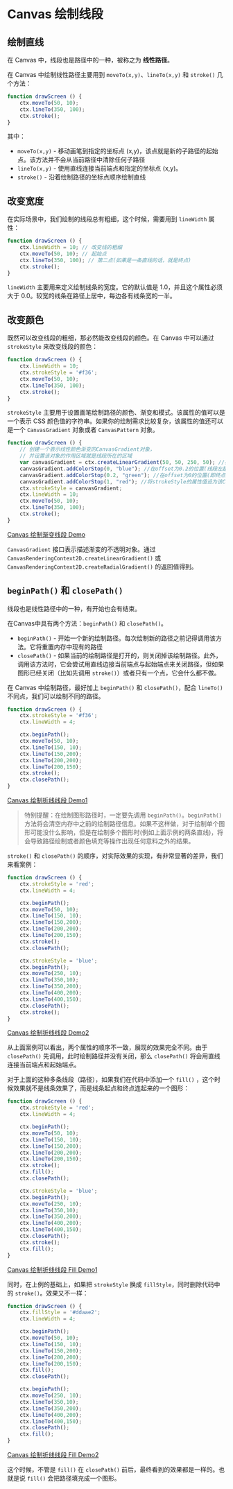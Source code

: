 Canvas 绘制线段
===

## 绘制直线
在 Canvas 中，线段也是路径中的一种，被称之为 **线性路径**。

在 Canvas 中绘制线性路径主要用到 `moveTo(x,y)`、`lineTo(x,y)` 和 `stroke()` 几个方法：
```js
function drawScreen () {
    ctx.moveTo(50, 10);
    ctx.lineTo(350, 100);
    ctx.stroke();
}
```

其中：
- `moveTo(x,y)` - 移动画笔到指定的坐标点 (x,y)，该点就是新的子路径的起始点。该方法并不会从当前路径中清除任何子路径
- `lineTo(x,y)` - 使用直线连接当前端点和指定的坐标点 (x,y)。
- `stroke()` - 沿着绘制路径的坐标点顺序绘制直线


## 改变宽度
在实际场景中，我们绘制的线段总有粗细，这个时候，需要用到 `lineWidth` 属性：
```js
function drawScreen () {
    ctx.lineWidth = 10; // 改变线的粗细 
    ctx.moveTo(50, 10); // 起始点 
    ctx.lineTo(350, 100); // 第二点(如果是一条直线的话，就是终点) 
    ctx.stroke(); 
}
```

`lineWidth` 主要用来定义绘制线条的宽度。它的默认值是 1.0，并且这个属性必须大于 0.0。较宽的线条在路径上居中，每边各有线条宽的一半。


## 改变颜色
既然可以改变线段的粗细，那必然能改变线段的颜色。在 Canvas 中可以通过 `strokeStyle` 来改变线段的颜色：
```js
function drawScreen () {
    ctx.lineWidth = 10; 
    ctx.strokeStyle = '#f36'; 
    ctx.moveTo(50, 10); 
    ctx.lineTo(350, 100); 
    ctx.stroke(); 
}
```

`strokeStyle` 主要用于设置画笔绘制路径的颜色、渐变和模式。该属性的值可以是一个表示 CSS 颜色值的字符串。如果你的绘制需求比较复杂，该属性的值还可以是一个 `CanvasGradient` 对象或者 `CanvasPattern` 对象。

```js
function drawScreen () { 
    // 创建一个表示线性颜色渐变的CanvasGradient对象， 
    // 并设置该对象的作用区域就是线段所在的区域 
    var canvasGradient = ctx.createLinearGradient(50, 50, 250, 50); //在offset为0的位置(即起点位置)添加一个蓝色的渐变 
    canvasGradient.addColorStop(0, "blue"); //在offset为0.2的位置(线段左起20%的位置)添加一个绿色的渐变 
    canvasGradient.addColorStop(0.2, "green"); //在offset为0的位置(即终点位置)添加一个红色的渐变 
    canvasGradient.addColorStop(1, "red"); //将strokeStyle的属性值设为该CanvasGradient对象 
    ctx.strokeStyle = canvasGradient; 
    ctx.lineWidth = 10; 
    ctx.moveTo(50, 10); 
    ctx.lineTo(350, 100); 
    ctx.stroke(); 
}
```

[Canvas 绘制渐变线段 Demo](https://jsfiddle.net/guihua/jey0tu0r/)

`CanvasGradient` 接口表示描述渐变的不透明对象。通过 `CanvasRenderingContext2D.createLinearGradient()` 或 `CanvasRenderingContext2D.createRadialGradient()` 的返回值得到。


## `beginPath()` 和 `closePath()`
线段也是线性路径中的一种，有开始也会有结束。

在Canvas中具有两个方法：`beginPath()` 和 `closePath()`。
- `beginPath()` - 开始一个新的绘制路径。每次绘制新的路径之前记得调用该方法。它将重置内存中现有的路径
- `closePath()` - 如果当前的绘制路径是打开的，则关闭掉该绘制路径。此外，调用该方法时，它会尝试用直线边接当前端点与起始端点来关闭路径，但如果图形已经关闭（比如先调用 `stroke()`）或者只有一个点，它会什么都不做。

在 Canvas 中绘制路径，最好加上 `beginPath()` 和 `closePath()`，配合 `lineTo()` 不同点，我们可以绘制不同的路径。
```js
function drawScreen () {
    ctx.strokeStyle = '#f36';
    ctx.lineWidth = 4;

    ctx.beginPath();
    ctx.moveTo(50, 10);
    ctx.lineTo(150, 10);
    ctx.lineTo(150,200);
    ctx.lineTo(200,200);
    ctx.lineTo(200,150);
    ctx.stroke();
    ctx.closePath();
}
```

[Canvas 绘制折线线段 Demo1](https://jsfiddle.net/guihua/u5emkmv4/1/)

> 特别提醒：在绘制图形路径时，一定要先调用 `beginPath()`。`beginPath()` 方法将会清空内存中之前的绘制路径信息。如果不这样做，对于绘制单个图形可能没什么影响，但是在绘制多个图形时(例如上面示例的两条直线)，将会导致路径绘制或者颜色填充等操作出现任何意料之外的结果。

`stroke()` 和 `closePath()` 的顺序，对实际效果的实现，有非常显著的差异，我们来看案例：
```js
function drawScreen () {
    ctx.strokeStyle = 'red'; 
    ctx.lineWidth = 4; 

    ctx.beginPath(); 
    ctx.moveTo(50, 10); 
    ctx.lineTo(150, 10); 
    ctx.lineTo(150,200); 
    ctx.lineTo(200,200); 
    ctx.lineTo(200,150); 
    ctx.stroke(); 
    ctx.closePath(); 

    ctx.strokeStyle = 'blue'; 
    ctx.beginPath(); 
    ctx.moveTo(250, 10); 
    ctx.lineTo(350,10); 
    ctx.lineTo(350,200); 
    ctx.lineTo(400,200); 
    ctx.lineTo(400,150); 
    ctx.closePath(); 
    ctx.stroke(); 
}
```

[Canvas 绘制折线线段 Demo2](https://jsfiddle.net/guihua/5qqkruno/3/)

从上面案例可以看出，两个属性的顺序不一致，展现的效果完全不同。由于 `closePath()` 先调用，此时绘制路径并没有关闭，那么 `closePath()` 将会用直线连接当前端点和起始端点。

对于上面的这种多条线段（路径），如果我们在代码中添加一个 `fill()` ，这个时候效果就不是线条效果了，而是线条起点和终点连起来的一个图形：
```js
function drawScreen () {
    ctx.strokeStyle = 'red';
    ctx.lineWidth = 4;

    ctx.beginPath();
    ctx.moveTo(50, 10);
    ctx.lineTo(150, 10);
    ctx.lineTo(150,200);
    ctx.lineTo(200,200);
    ctx.lineTo(200,150);   
    ctx.stroke();
    ctx.fill();
    ctx.closePath();    

    ctx.strokeStyle = 'blue';
    ctx.beginPath();
    ctx.moveTo(250, 10);
    ctx.lineTo(350,10);
    ctx.lineTo(350,200);
    ctx.lineTo(400,200);
    ctx.lineTo(400,150);
    ctx.closePath();
    ctx.stroke();
    ctx.fill();
}
```

[Canvas 绘制折线线段 Fill Demo1](https://jsfiddle.net/guihua/p44sespn/1/)

同时，在上例的基础上，如果把 `strokeStyle` 换成 `fillStyle`，同时删除代码中的 `stroke()`。效果又不一样：
```js
function drawScreen () {
    ctx.fillStyle = '#ddaae2';
    ctx.lineWidth = 4;

    ctx.beginPath();
    ctx.moveTo(50, 10);
    ctx.lineTo(150, 10);
    ctx.lineTo(150,200);
    ctx.lineTo(200,200);
    ctx.lineTo(200,150);   
    ctx.fill();
    ctx.closePath();    

    ctx.beginPath();
    ctx.moveTo(250, 10);
    ctx.lineTo(350,10);
    ctx.lineTo(350,200);
    ctx.lineTo(400,200);
    ctx.lineTo(400,150);
    ctx.closePath();
    ctx.fill();
}
```

[Canvas 绘制折线线段 Fill Demo2](https://jsfiddle.net/guihua/p44sespn/2/)

这个时候，不管是 `fill()` 在 `closePath()` 前后，最终看到的效果都是一样的。也就是说 `fill()` 会把路径填充成一个图形。